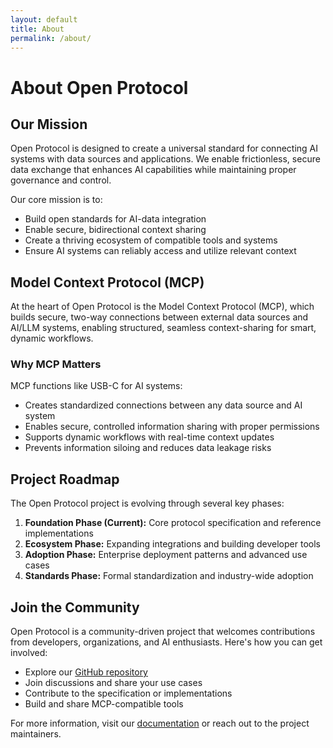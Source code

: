 ```yaml
---
layout: default
title: About
permalink: /about/
---
```


# About Open Protocol

## Our Mission

Open Protocol is designed to create a universal standard for connecting AI systems with data sources and applications. We enable frictionless, secure data exchange that enhances AI capabilities while maintaining proper governance and control.

Our core mission is to:

- Build open standards for AI-data integration
- Enable secure, bidirectional context sharing
- Create a thriving ecosystem of compatible tools and systems
- Ensure AI systems can reliably access and utilize relevant context

## Model Context Protocol (MCP)

At the heart of Open Protocol is the Model Context Protocol (MCP), which builds secure, two-way connections between external data sources and AI/LLM systems, enabling structured, seamless context-sharing for smart, dynamic workflows.

### Why MCP Matters

MCP functions like USB-C for AI systems:
- Creates standardized connections between any data source and AI system
- Enables secure, controlled information sharing with proper permissions
- Supports dynamic workflows with real-time context updates
- Prevents information siloing and reduces data leakage risks

## Project Roadmap

The Open Protocol project is evolving through several key phases:

1. **Foundation Phase (Current):** Core protocol specification and reference implementations
2. **Ecosystem Phase:** Expanding integrations and building developer tools
3. **Adoption Phase:** Enterprise deployment patterns and advanced use cases
4. **Standards Phase:** Formal standardization and industry-wide adoption

## Join the Community

Open Protocol is a community-driven project that welcomes contributions from developers, organizations, and AI enthusiasts. Here's how you can get involved:

- Explore our [GitHub repository](https://github.com/groupthinking/Open_Pro)
- Join discussions and share your use cases
- Contribute to the specification or implementations
- Build and share MCP-compatible tools

For more information, visit our [documentation](https://github.com/groupthinking/Open_Pro) or reach out to the project maintainers. 